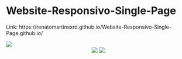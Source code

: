 
  <h1>Website-Responsivo-Single-Page </h1>
  <p>Link: https://renatomartinsxrd.github.io/Website-Responsivo-Single-Page.github.io/</p>
  <img src="https://github.com/RenatoMartinsXrd/Website-Responsivo-Single-Page.github.io/blob/master/img/print-desktop.JPG">
  
  <center>
  <img src="https://github.com/RenatoMartinsXrd/Website-Responsivo-Single-Page.github.io/blob/master/img/print-mobile.JPG">
  <img src="https://github.com/RenatoMartinsXrd/Website-Responsivo-Single-Page.github.io/blob/master/img/print-mobile-2.JPG">
  </center>
  
 

